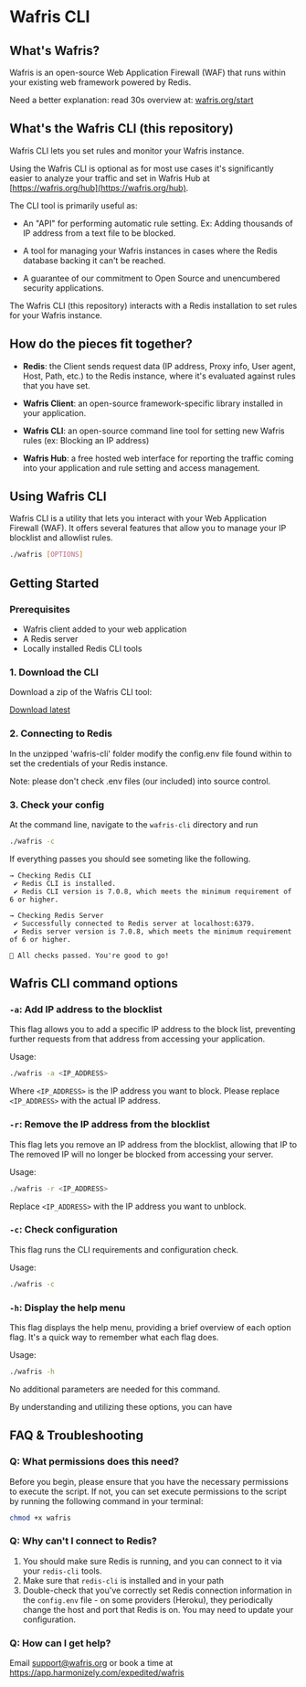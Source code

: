 # Wafris CLI

## What's Wafris?
Wafris is an open-source Web Application Firewall (WAF) that runs within your existing web framework powered by Redis.

Need a better explanation: read 30s overview at: [wafris.org/start](https://wafris.org/start)

## What's the Wafris CLI (this repository)

Wafris CLI lets you set rules and monitor your Wafris instance.

Using the Wafris CLI is optional as for most use cases it's significantly easier to analyze your traffic and set in Wafris Hub at [https://wafris.org/hub](https://wafris.org/hub). 

The CLI tool is primarily useful as:

- An "API" for performing automatic rule setting. Ex: Adding thousands of IP address from a text file to be blocked.

- A tool for managing your Wafris instances in cases where the Redis database backing it can't be reached. 

- A guarantee of our commitment to Open Source and unencumbered security applications.

The Wafris CLI (this repository) interacts with a Redis installation to set rules for your Wafris instance.

## How do the pieces fit together?

- **Redis**: the Client sends request data (IP address, Proxy info, User agent, Host, Path, etc.) to the Redis instance, where it's evaluated against rules that you have set.  

- **Wafris Client**: an open-source framework-specific library installed in your application.

- **Wafris CLI**: an open-source command line tool for setting new Wafris rules (ex: Blocking an IP address) 

- **Wafris Hub**: a free hosted web interface for reporting the traffic coming into your application and rule setting and access management. 

## Using Wafris CLI

Wafris CLI is a utility that lets you interact with your Web Application Firewall (WAF). It offers several features that allow you to manage your IP blocklist and allowlist rules.

```bash
./wafris [OPTIONS]
```

## Getting Started

### Prerequisites

- Wafris client added to your web application
- A Redis server
- Locally installed Redis CLI tools

### 1. Download the CLI 

Download a zip of the Wafris CLI tool:

[Download latest]()

### 2. Connecting to Redis

In the unzipped 'wafris-cli' folder modify the config.env file found within to set the credentials of your Redis instance. 

Note: please don't check .env files (our included) into source control.

### 3. Check your config

At the command line, navigate to the `wafris-cli` directory and run

```bash
./wafris -c
```

If everything passes you should see someting like the following.

```text
→ Checking Redis CLI
 ✔️ Redis CLI is installed.
 ✔️ Redis CLI version is 7.0.8, which meets the minimum requirement of 6 or higher.

→ Checking Redis Server
 ✔️ Successfully connected to Redis server at localhost:6379.
 ✔️ Redis server version is 7.0.8, which meets the minimum requirement of 6 or higher.

🎉 All checks passed. You're good to go!

```

## Wafris CLI command options

### `-a`: Add IP address to the blocklist

This flag allows you to add a specific IP address to the block list, preventing further requests from that address from accessing your application.

Usage: 

```bash
./wafris -a <IP_ADDRESS>
```

Where `<IP_ADDRESS>` is the IP address you want to block. Please replace `<IP_ADDRESS>` with the actual IP address.

### `-r`: Remove the IP address from the blocklist

This flag lets you remove an IP address from the blocklist, allowing that IP to  The removed IP will no longer be blocked from accessing your server.

Usage: 

```bash
./wafris -r <IP_ADDRESS>
```

Replace `<IP_ADDRESS>` with the IP address you want to unblock.

### `-c`: Check configuration

This flag runs the CLI requirements and configuration check.

Usage: 

```bash
./wafris -c 
```


### `-h`: Display the help menu

This flag displays the help menu, providing a brief overview of each option flag. It's a quick way to remember what each flag does.

Usage: 

```bash
./wafris -h
```

No additional parameters are needed for this command.

By understanding and utilizing these options, you can have


## FAQ & Troubleshooting

### Q: What permissions does this need?

Before you begin, please ensure that you have the necessary permissions to execute the script. If not, you can set execute permissions to the script by running the following command in your terminal:

```bash
chmod +x wafris
```

### Q: Why can't I connect to Redis?

1. You should make sure Redis is running, and you can connect to it via your `redis-cli` tools.
2. Make sure that `redis-cli` is installed and in your path
3. Double-check that you've correctly set Redis connection information in the `config.env` file - on some providers (Heroku), they periodically change the host and port that Redis is on. You may need to update your configuration.

### Q: How can I get help?

Email [support@wafris.org](mailto:support@wafris.org) or book a time at https://app.harmonizely.com/expedited/wafris




